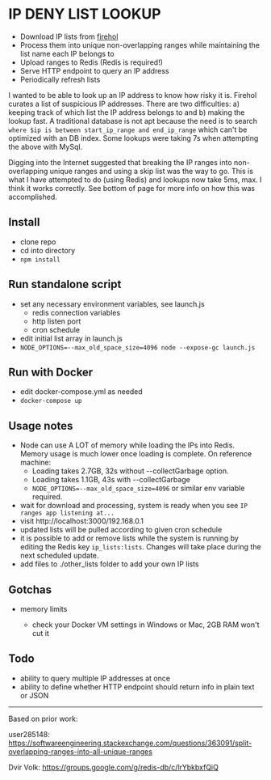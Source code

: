 # IP DENY LIST LOOKUP
* Download IP lists from [firehol](https://iplists.firehol.org/)
* Process them into unique non-overlapping ranges while maintaining the list name each IP belongs to
* Upload ranges to Redis (Redis is required!)
* Serve HTTP endpoint to query an IP address
* Periodically refresh lists

I wanted to be able to look up an IP address to know how risky it is. Firehol curates a list of suspicious IP addresses. There are two difficulties: a) keeping track of which list the IP address belongs to and b) making the lookup fast. A traditional database is not apt because the need is to search `where $ip is between start_ip_range and end_ip_range` which can't be optimized with an DB index. Some lookups were taking 7s when attempting the above with MySql.

Digging into the Internet suggested that breaking the IP ranges into non-overlapping unique ranges and using a skip list was the way to go. This is what I have attempted to do (using Redis) and lookups now take 5ms, max. I think it works correctly. See bottom of page for more info on how this was accomplished.

## Install
* clone repo
* cd into directory
* `npm install`

## Run standalone script
* set any necessary environment variables, see launch.js
  * redis connection variables
  * http listen port
  * cron schedule
* edit initial list array in launch.js
* `NODE_OPTIONS=--max_old_space_size=4096 node --expose-gc launch.js`

## Run with Docker
* edit docker-compose.yml as needed
* `docker-compose up`

## Usage notes
* Node can use A LOT of memory while loading the IPs into Redis. Memory usage is much lower once loading is complete. On reference machine: 
  * Loading takes 2.7GB, 32s without --collectGarbage option. 
  * Loading takes 1.1GB, 43s with --collectGarbage
  * `NODE_OPTIONS=--max_old_space_size=4096` or similar env variable required.
* wait for download and processing, system is ready when you see `IP ranges app listening at...`
* visit http://localhost:3000/192.168.0.1
* updated lists will be pulled according to given cron schedule
* it is possible to add or remove lists while the system is running by editing the Redis key `ip_lists:lists`. Changes will take place during the next scheduled update.
* add files to ./other_lists folder to add your own IP lists

## Gotchas
* memory limits
  
  * check your Docker VM settings in Windows or Mac, 2GB RAM won't cut it

## Todo
* ability to query multiple IP addresses at once
* ability to define whether HTTP endpoint should return info in plain text or JSON
 
-------------------------------------------
Based on prior work:

user285148: https://softwareengineering.stackexchange.com/questions/363091/split-overlapping-ranges-into-all-unique-ranges

Dvir Volk: https://groups.google.com/g/redis-db/c/lrYbkbxfQiQ
